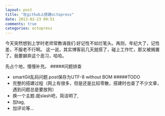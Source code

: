 ```yaml
---
layout: post
title: "在github上搭建octopress"
date: 2013-02-23 09:51
comments: true
categories: octopress
---
```

今天突然想到上学时老师常教诲我们:好记性不如烂笔头。再则，年纪大了，记性差，不服老不行啊。
这一说，其实博客前几天就搭了，碰上工作忙，那又被搁置了。我要摒弃这个恶习，哈哈。

先占个地，慢慢补充。
#####问题排查
- smartGit乱码问题.post保存为UTF-8 without BOM
#####TODO
- 完整的搭建过程（网上有很多，但是还是比较零散，搭建时也查了不少文章，遇到问题总是要放狗）
- 换一个主题.就slash吧，简洁明了,
- 加tag,
- 加评论等...